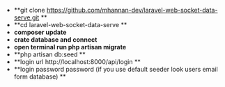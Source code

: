 - **git clone https://github.com/mhannan-dev/laravel-web-socket-data-serve.git **
- **cd laravel-web-socket-data-serve **
- **composer update**
- **crate database and connect**
- **open terminal run php artisan migrate**
- **php artisan db:seed **
- **login url http://localhost:8000/api/login **
- **login password password (if you use default seeder look users email form database) **
